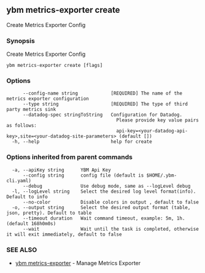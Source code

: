 ## ybm metrics-exporter create

Create Metrics Exporter Config

### Synopsis

Create Metrics Exporter Config

```
ybm metrics-exporter create [flags]
```

### Options

```
      --config-name string            [REQUIRED] The name of the metrics exporter configuration
      --type string                   [REQUIRED] The type of third party metrics sink
      --datadog-spec stringToString   Configuration for Datadog. 
                                      	Please provide key value pairs as follows: 
                                      	api-key=<your-datadog-api-key>,site=<your-datadog-site-parameters> (default [])
  -h, --help                          help for create
```

### Options inherited from parent commands

```
  -a, --apiKey string      YBM Api Key
      --config string      config file (default is $HOME/.ybm-cli.yaml)
      --debug              Use debug mode, same as --logLevel debug
  -l, --logLevel string    Select the desired log level format(info). Default to info
      --no-color           Disable colors in output , default to false
  -o, --output string      Select the desired output format (table, json, pretty). Default to table
      --timeout duration   Wait command timeout, example: 5m, 1h. (default 168h0m0s)
      --wait               Wait until the task is completed, otherwise it will exit immediately, default to false
```

### SEE ALSO

* [ybm metrics-exporter](ybm_metrics-exporter.md)	 - Manage Metrics Exporter


